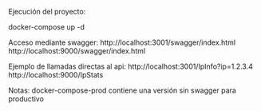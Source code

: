 
Ejecución del proyecto:

docker-compose up -d 


Acceso mediante swagger:
http://localhost:3001/swagger/index.html
http://localhost:9000/swagger/index.html


Ejemplo de llamadas directas al api:
http://localhost:3001/IpInfo?ip=1.2.3.4
http://localhost:9000/IpStats


Notas: 
docker-compose-prod contiene una versión sin swagger para productivo

